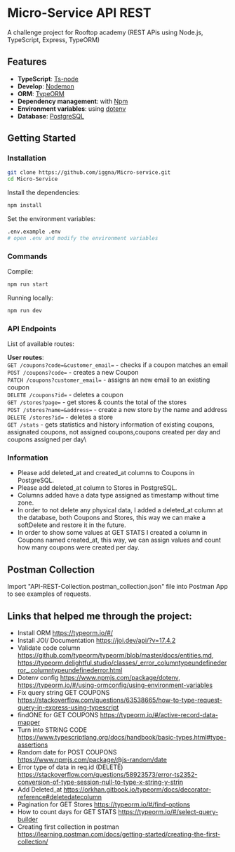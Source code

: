 # Micro-Service API REST

A challenge project for Rooftop academy
(REST APis using Node.js, TypeScript, Express, TypeORM)

## Features
- **TypeScript**: [Ts-node](https://www.npmjs.com/package/ts-node)
- **Develop**: [Nodemon](https://nodemon.io/)
- **ORM**: [TypeORM](https://typeorm.io/#/)
- **Dependency management**: with [Npm](https://docs.npmjs.com/about-npm/)
- **Environment variables**: using [dotenv](https://github.com/motdotla/dotenv)
- **Database**: [PostgreSQL](https://www.postgresql.org/)

## Getting Started
### Installation

```bash
git clone https://github.com/iggna/Micro-service.git
cd Micro-Service
```

Install the dependencies:

```bash
npm install
```

Set the environment variables:
```bash
.env.example .env
# open .env and modify the environment variables
```

### Commands

Compile:

```bash
npm run start
```

Running locally:

```bash
npm run dev
```

### API Endpoints

List of available routes:

**User routes**:\
`GET /coupons?code=&customer_email=` - checks if a coupon matches an email\
`POST /coupons?code=` - creates a new Coupon\
`PATCH /coupons?customer_email=` - assigns an new email to an existing coupon\
`DELETE /coupons?id=` - deletes a coupon\
`GET /stores?page=` - get stores & counts the total of the stores\
`POST /stores?name=&address=` - create a new store by the name and address\
`DELETE /stores?id=` - deletes a store\
`GET /stats` - gets statistics and history information of existing coupons, assignated coupons, not assigned coupons,coupons created per day and coupons assigned per day\

### Information
- Please add deleted_at and created_at columns to Coupons in PostgreSQL.
- Please add deleted_at column to Stores in PostgreSQL.
- Columns added have a data type assigned as timestamp without time zone. 
- In order to not delete any physical data, I added a deleted_at column at the database, both Coupons and Stores, this way we can make a softDelete and restore it in the future.
- In order to show some values at GET STATS I created a column in Coupons named created_at, this way, we can assign values and count how many coupons were created per day.

## Postman Collection

Import "API-REST-Collection.postman_collection.json" file into Postman App to see examples of requests.

## Links that helped me through the project:

- Install ORM https://typeorm.io/#/
- Install JOI/ Documentation https://joi.dev/api/?v=17.4.2
- Validate code column https://github.com/typeorm/typeorm/blob/master/docs/entities.md, https://typeorm.delightful.studio/classes/_error_columntypeundefinederror_.columntypeundefinederror.html
- Dotenv config https://www.npmjs.com/package/dotenv, https://typeorm.io/#/using-ormconfig/using-environment-variables
- Fix query string GET COUPONS https://stackoverflow.com/questions/63538665/how-to-type-request-query-in-express-using-typescript
- findONE for GET COUPONS https://typeorm.io/#/active-record-data-mapper
- Turn into STRING CODE https://www.typescriptlang.org/docs/handbook/basic-types.html#type-assertions
- Random date for POST COUPONS https://www.npmjs.com/package/@js-random/date
- Error type of data in req.id (DELETE) https://stackoverflow.com/questions/58923573/error-ts2352-conversion-of-type-session-null-to-type-x-string-y-strin
- Add Deleted_at https://orkhan.gitbook.io/typeorm/docs/decorator-reference#deletedatecolumn
- Pagination for GET Stores https://typeorm.io/#/find-options
- How to count days for GET STATS https://typeorm.io/#/select-query-builder
- Creating first collection in postman https://learning.postman.com/docs/getting-started/creating-the-first-collection/
